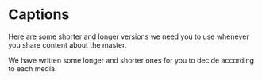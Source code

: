 # Captions

Here are some shorter and longer versions we need you to use whenever you share content about the master.

We have written some longer and shorter ones for you to decide according to each media.
